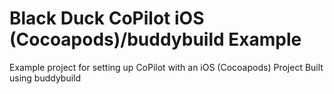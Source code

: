 # Black Duck CoPilot iOS (Cocoapods)/buddybuild Example
Example project for setting up CoPilot with an iOS (Cocoapods) Project Built using buddybuild
